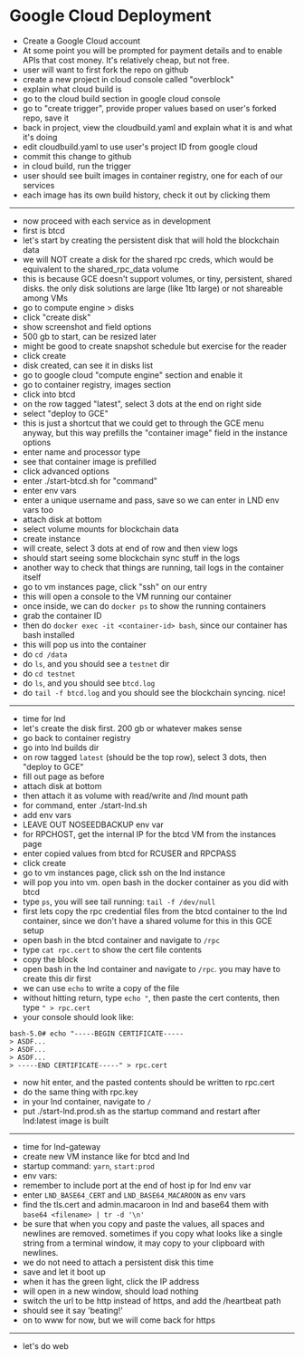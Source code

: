 # Google Cloud Deployment

- Create a Google Cloud account
- At some point you will be prompted for payment details and to enable APIs
  that cost money. It's relatively cheap, but not free.
- user will want to first fork the repo on github
- create a new project in cloud console called "overblock"
- explain what cloud build is
- go to the cloud build section in google cloud console
- go to "create trigger", provide proper values based on user's forked repo,
  save it
- back in project, view the cloudbuild.yaml and explain what it is and what
  it's doing
- edit cloudbuild.yaml to use user's project ID from google cloud
- commit this change to github
- in cloud build, run the trigger
- user should see built images in container registry, one for each
  of our services
- each image has its own build history, check it out by clicking them

---

- now proceed with each service as in development
- first is btcd
- let's start by creating the persistent disk that will hold the blockchain
  data
- we will NOT create a disk for the shared rpc creds, which would be equivalent
  to the shared_rpc_data volume
- this is because GCE doesn't support volumes, or tiny, persistent, shared disks.
  the only disk solutions are large (like 1tb large) or not shareable among VMs
- go to compute engine > disks
- click "create disk"
- show screenshot and field options
- 500 gb to start, can be resized later
- might be good to create snapshot schedule but exercise for the reader
- click create
- disk created, can see it in disks list
- go to google cloud "compute engine" section and enable it
- go to container registry, images section
- click into btcd
- on the row tagged "latest", select 3 dots at the end on right side
- select "deploy to GCE"
- this is just a shortcut that we could get to through the GCE menu anyway,
  but this way prefills the "container image" field in the instance options
- enter name and processor type
- see that container image is prefilled
- click advanced options
- enter ./start-btcd.sh for "command"
- enter env vars
- enter a unique username and pass, save so we can enter in LND env vars too
- attach disk at bottom
- select volume mounts for blockchain data
- create instance
- will create, select 3 dots at end of row and then view logs
- should start seeing some blockchain sync stuff in the logs
- another way to check that things are running, tail logs in the container itself
- go to vm instances page, click "ssh" on our entry
- this will open a console to the VM running our container
- once inside, we can do `docker ps` to show the running containers
- grab the container ID
- then do `docker exec -it <container-id> bash`, since our container has bash installed
- this will pop us into the container
- do `cd /data`
- do `ls`, and you should see a `testnet` dir
- do `cd testnet`
- do `ls`, and you should see `btcd.log`
- do `tail -f btcd.log` and you should see the blockchain syncing. nice!

---

- time for lnd
- let's create the disk first. 200 gb or whatever makes sense
- go back to container registry
- go into lnd builds dir
- on row tagged `latest` (should be the top row), select 3 dots, then "deploy to GCE"
- fill out page as before
- attach disk at bottom
- then attach it as volume with read/write and /lnd mount path
- for command, enter ./start-lnd.sh
- add env vars
- LEAVE OUT NOSEEDBACKUP env var
- for RPCHOST, get the internal IP for the btcd VM from the instances page
- enter copied values from btcd for RCUSER and RPCPASS
- click create
- go to vm instances page, click ssh on the lnd instance
- will pop you into vm. open bash in the docker container as you did with btcd
- type `ps`, you will see tail running: `tail -f /dev/null`
- first lets copy the rpc credential files from the btcd container to the lnd container,
  since we don't have a shared volume for this in this GCE setup
- open bash in the btcd container and navigate to `/rpc`
- type `cat rpc.cert` to show the cert file contents
- copy the block
- open bash in the lnd container and navigate to `/rpc`. you may have to create this dir first
- we can use `echo` to write a copy of the file
- without hitting return, type `echo "`, then paste the cert contents, then type `" > rpc.cert`
- your console should look like:

```shell script
bash-5.0# echo "-----BEGIN CERTIFICATE-----
> ASDF...
> ASDF...
> ASDF...
> -----END CERTIFICATE-----" > rpc.cert
```

- now hit enter, and the pasted contents should be written to rpc.cert
- do the same thing with rpc.key
- in your lnd container, navigate to `/`
- put ./start-lnd.prod.sh as the startup command and restart after lnd:latest image is built

---

- time for lnd-gateway
- create new VM instance like for btcd and lnd
- startup command: `yarn`, `start:prod`
- env vars:
- remember to include port at the end of host ip for lnd env var
- enter `LND_BASE64_CERT` and `LND_BASE64_MACAROON` as env vars
- find the tls.cert and admin.macaroon in lnd and base64 them with `base64 <filename> | tr -d '\n'`
- be sure that when you copy and paste the values, all spaces and newlines are removed.
  sometimes if you copy what looks like a single string from a terminal window, it may copy to
  your clipboard with newlines.
- we do not need to attach a persistent disk this time
- save and let it boot up
- when it has the green light, click the IP address
- will open in a new window, should load nothing
- switch the url to be http instead of https, and add the /heartbeat path
- should see it say 'beating!'
- on to www for now, but we will come back for https

---

- let's do web

